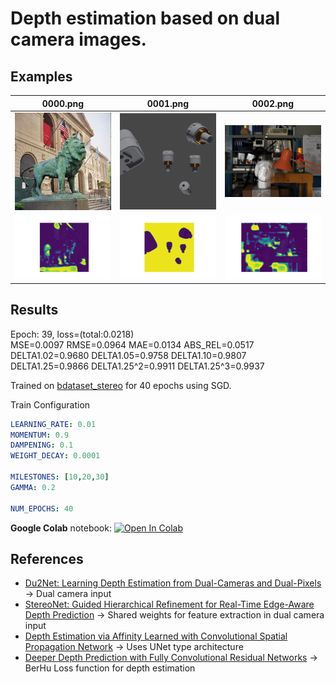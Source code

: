# Depth estimation based on dual camera images.

## Examples
| 0000.png                         | 0001.png                         | 0002.png                         |
| -------------------------------- | -------------------------------- | -------------------------------- |
| ![alt text](./data/0000L.png)     | ![alt text](./data/0001L.png)     | ![alt text](./data/0002L.png)     |
| ![alt text](./data/out/0000.png) | ![alt text](./data/out/0001.png) | ![alt text](./data/out/0002.png) |

## Results
Epoch: 39, loss=(total:0.0218) </br>
MSE=0.0097 RMSE=0.0964 MAE=0.0134 ABS_REL=0.0517 </br>
DELTA1.02=0.9680 DELTA1.05=0.9758 DELTA1.10=0.9807 </br>
DELTA1.25=0.9866 DELTA1.25^2=0.9911 DELTA1.25^3=0.9937

Trained on [bdataset_stereo](https://drive.google.com/drive/folders/1IlFDUHxvjXrwdo9GdHM764n9HKwnzfml) for 40 epochs using SGD.

Train Configuration
```yaml
LEARNING_RATE: 0.01
MOMENTUM: 0.9
DAMPENING: 0.1
WEIGHT_DECAY: 0.0001

MILESTONES: [10,20,30]
GAMMA: 0.2

NUM_EPOCHS: 40
```

**Google Colab** notebook: <a href="https://colab.research.google.com/github/alexjercan/depth-estimation/blob/master/tutorial.ipynb"><img src="https://colab.research.google.com/assets/colab-badge.svg" alt="Open In Colab"></a>

## References
- [Du2Net: Learning Depth Estimation from Dual-Cameras and Dual-Pixels](https://arxiv.org/pdf/2003.14299.pdf) -> Dual camera input
- [StereoNet: Guided Hierarchical Refinement for Real-Time Edge-Aware Depth Prediction](https://arxiv.org/pdf/1807.08865.pdf) -> Shared weights for feature extraction in dual camera input
- [Depth Estimation via Affinity Learned with Convolutional Spatial Propagation Network](https://openaccess.thecvf.com/content_ECCV_2018/papers/Xinjing_Cheng_Depth_Estimation_via_ECCV_2018_paper.pdf) -> Uses UNet type architecture
- [Deeper Depth Prediction with Fully Convolutional Residual Networks](https://arxiv.org/pdf/1606.00373.pdf) -> BerHu Loss function for depth estimation
